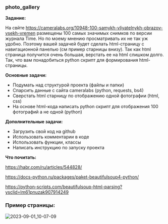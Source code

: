 ### photo_gallery
**Задание:**

На свйте https://cameralabs.org/10948-100-samykh-vliyatelnykh-obrazov-vsekh-vremen размещены 100 самых значимых снимков по версии журнала Time. Но по моему мнению просматривать их не так уж удобно.
Поэтому вашей задачей будет сделать html-страницу с навигационной панелью (см пример старницы внизу). Так как html страница получится очень большая, верстать ее на html слишком долго. Так, что вам понадобиться python скрипт для формирования html-страницы.

**Основные задачи:**

* Подумать над структурой проекта (файлы и папки)
* Спарсить данные с сайта cameralabs (python, requests, bs4)
* Сверстать html старницу по отображению одной фотографии (html, css)
* На основе html-кода написать python скрипт для отображения 100 фотографий а не одной (python)

**Дополнительные задачи:**
  
* Загрузить свой код на github
* Использовать комментарии в коде
* Использовать функции, классы
* Написать инструкцию по запуску проекта

**Что почитать:**

https://habr.com/ru/articles/544828/

https://docs-python.ru/packages/paket-beautifulsoup4-python/

https://python-scripts.com/beautifulsoup-html-parsing?ysclid=lm61pnuzak907914249

### Пример страницы:
![2023-09-01_10-07-09](https://github.com/pavelmaks1537/photo_gallery/assets/143784094/53cfd123-37dc-4ee0-95fe-e8c2ae5f00cf)

